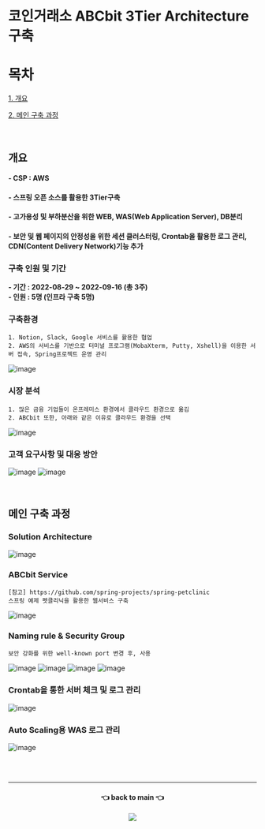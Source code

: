 # 코인거래소 ABCbit 3Tier Architecture 구축

# 목차
[1. 개요](#개요)

[2. 메인 구축 과정](#메인-구축-과정)

<br/>

## 개요
#### - CSP : AWS
#### - 스프링 오픈 소스를 활용한 3Tier구축
#### - 고가용성 및 부하분산을 위한 WEB, WAS(Web Application Server), DB분리
#### - 보안 및 웹 페이지의 안정성을 위한 세션 클러스터링, Crontab을 활용한 로그 관리, CDN(Content Delivery Network)기능 추가


### 구축 인원 및 기간
<b> - 기간 : 2022-08-29 ~ 2022-09-16 (총 3주) </b> <br/>
<b> - 인원 : 5명 (인프라 구축 5명) </b>

### 구축환경
```
1. Notion, Slack, Google 서비스를 활용한 협업
2. AWS의 서비스를 기반으로 터미널 프로그램(MobaXterm, Putty, Xshell)을 이용한 서버 접속, Spring프로젝트 운영 관리
```
![image](https://user-images.githubusercontent.com/84059211/212465172-da9c20cc-e6ef-4f57-aff9-c002b8db74fa.png)

### 시장 분석
```
1. 많은 금융 기업들이 온프레미스 환경에서 클라우드 환경으로 옮김
2. ABCbit 또한, 아래와 같은 이유로 클라우드 환경을 선택
```
![image](https://user-images.githubusercontent.com/84059211/212464910-5fef4c1d-de15-4eb6-9bd9-7d36374e12c0.png)


### 고객 요구사항 및 대응 방안
![image](https://user-images.githubusercontent.com/84059211/212464883-c92f3f0c-bd87-4922-8d7e-f7a8b5a00e92.png)
![image](https://user-images.githubusercontent.com/84059211/212464891-24f99dfe-45d7-4871-8445-09e41cc27152.png)

<br/>

## 메인 구축 과정
### Solution Architecture
![image](https://user-images.githubusercontent.com/84059211/212464998-2c844cef-1be6-455d-837b-d77c7e6cd237.png)

### ABCbit Service
```
[참고] https://github.com/spring-projects/spring-petclinic
스프링 예제 펫클리닉을 활용한 웹서비스 구축
```
![image](https://user-images.githubusercontent.com/84059211/212465902-0a649d0d-e2eb-434d-9bd8-ad36b0fb775a.png)


### Naming rule & Security Group
```
보안 강화를 위한 well-known port 변경 후, 사용
```
![image](https://user-images.githubusercontent.com/84059211/212465497-3889ddff-b421-4b1c-8931-48de66aebf0c.png)
![image](https://user-images.githubusercontent.com/84059211/212465556-3d114e6b-c45c-4135-beba-32e43cd1f1bd.png)
![image](https://user-images.githubusercontent.com/84059211/212465566-1623f325-898a-4f33-801b-848f80f2aa94.png)
![image](https://user-images.githubusercontent.com/84059211/212465692-b8a169c7-633e-48a5-947c-7db5452bdc29.png)

### Crontab을 통한 서버 체크 및 로그 관리
![image](https://user-images.githubusercontent.com/84059211/212465616-41c4504c-d263-4d42-9544-0f6dc6273421.png)

### Auto Scaling용 WAS 로그 관리
![image](https://user-images.githubusercontent.com/84059211/212465673-9fd0118f-8543-4163-988a-b4ebb628e6c4.png)

<br/><br/>
***

<div align=center>
<h4> 👈 back to main 👈 </h4>
<a href="https://github.com/bbyu2"> 
<img src="https://img.shields.io/endpoint?label=bbyu2&logo=github&style=for-the-badge&url=https%3A%2F%2Fgithub.com%2Fbbyu2%2F"/>
</a>
</div>
